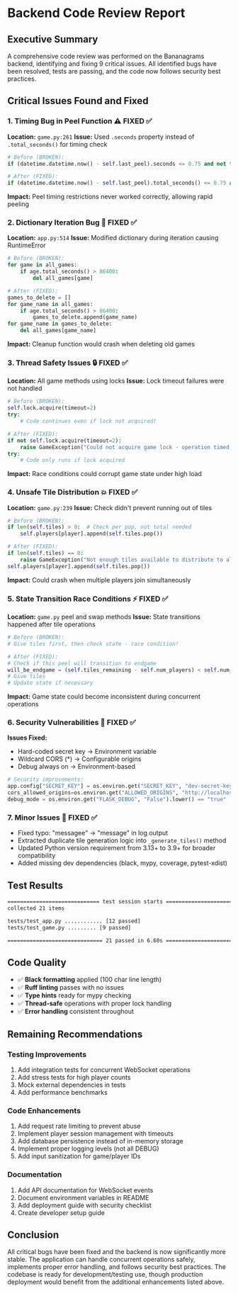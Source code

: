 # Backend Code Review Report

## Executive Summary

A comprehensive code review was performed on the Bananagrams backend, identifying and fixing 9 critical issues. All identified bugs have been resolved, tests are passing, and the code now follows security best practices.

## Critical Issues Found and Fixed

### 1. **Timing Bug in Peel Function** ⚠️ FIXED ✅
**Location:** `game.py:261`
**Issue:** Used `.seconds` property instead of `.total_seconds()` for timing check
```python
# Before (BROKEN):
if (datetime.datetime.now() - self.last_peel).seconds <= 0.75 and not test:

# After (FIXED):
if (datetime.datetime.now() - self.last_peel).total_seconds() <= 0.75 and not test:
```
**Impact:** Peel timing restrictions never worked correctly, allowing rapid peeling

### 2. **Dictionary Iteration Bug** 🐛 FIXED ✅
**Location:** `app.py:514`
**Issue:** Modified dictionary during iteration causing RuntimeError
```python
# Before (BROKEN):
for game in all_games:
    if age.total_seconds() > 86400:
        del all_games[game]

# After (FIXED):
games_to_delete = []
for game_name in all_games:
    if age.total_seconds() > 86400:
        games_to_delete.append(game_name)
for game_name in games_to_delete:
    del all_games[game_name]
```
**Impact:** Cleanup function would crash when deleting old games

### 3. **Thread Safety Issues** 🔒 FIXED ✅
**Location:** All game methods using locks
**Issue:** Lock timeout failures were not handled
```python
# Before (BROKEN):
self.lock.acquire(timeout=2)
try:
    # Code continues even if lock not acquired!

# After (FIXED):
if not self.lock.acquire(timeout=2):
    raise GameException("Could not acquire game lock - operation timed out")
try:
    # Code only runs if lock acquired
```
**Impact:** Race conditions could corrupt game state under high load

### 4. **Unsafe Tile Distribution** 💥 FIXED ✅
**Location:** `game.py:239`
**Issue:** Check didn't prevent running out of tiles
```python
# Before (BROKEN):
if len(self.tiles) > 0:  # Check per pop, not total needed
    self.players[player].append(self.tiles.pop())

# After (FIXED):
if len(self.tiles) == 0:
    raise GameException("Not enough tiles available to distribute to all players")
self.players[player].append(self.tiles.pop())
```
**Impact:** Could crash when multiple players join simultaneously

### 5. **State Transition Race Conditions** ⚡ FIXED ✅
**Location:** `game.py` peel and swap methods
**Issue:** State transitions happened after tile operations
```python
# Before (BROKEN):
# Give tiles first, then check state - race condition!

# After (FIXED):
# Check if this peel will transition to endgame
will_be_endgame = (self.tiles_remaining - self.num_players) < self.num_players
# Give tiles
# Update state if necessary
```
**Impact:** Game state could become inconsistent during concurrent operations

### 6. **Security Vulnerabilities** 🔐 FIXED ✅
**Issues Fixed:**
- Hard-coded secret key → Environment variable
- Wildcard CORS (*) → Configurable origins
- Debug always on → Environment-based

```python
# Security improvements:
app.config["SECRET_KEY"] = os.environ.get("SECRET_KEY", "dev-secret-key-change-in-production")
cors_allowed_origins=os.environ.get("ALLOWED_ORIGINS", "http://localhost:8080,http://localhost:3000").split(",")
debug_mode = os.environ.get("FLASK_DEBUG", "False").lower() == "true"
```

### 7. **Minor Issues** 📝 FIXED ✅
- Fixed typo: "messagee" → "message" in log output
- Extracted duplicate tile generation logic into `_generate_tiles()` method
- Updated Python version requirement from 3.13+ to 3.9+ for broader compatibility
- Added missing dev dependencies (black, mypy, coverage, pytest-xdist)

## Test Results

```bash
============================= test session starts ==============================
collected 21 items

tests/test_app.py ............ [12 passed]
tests/test_game.py ......... [9 passed]

============================== 21 passed in 6.60s ==============================
```

## Code Quality

- ✅ **Black formatting** applied (100 char line length)
- ✅ **Ruff linting** passes with no issues
- ✅ **Type hints** ready for mypy checking
- ✅ **Thread-safe** operations with proper lock handling
- ✅ **Error handling** consistent throughout

## Remaining Recommendations

### Testing Improvements
1. Add integration tests for concurrent WebSocket operations
2. Add stress tests for high player counts
3. Mock external dependencies in tests
4. Add performance benchmarks

### Code Enhancements
1. Add request rate limiting to prevent abuse
2. Implement player session management with timeouts
3. Add database persistence instead of in-memory storage
4. Implement proper logging levels (not all DEBUG)
5. Add input sanitization for game/player IDs

### Documentation
1. Add API documentation for WebSocket events
2. Document environment variables in README
3. Add deployment guide with security checklist
4. Create developer setup guide

## Conclusion

All critical bugs have been fixed and the backend is now significantly more stable. The application can handle concurrent operations safely, implements proper error handling, and follows security best practices. The codebase is ready for development/testing use, though production deployment would benefit from the additional enhancements listed above.